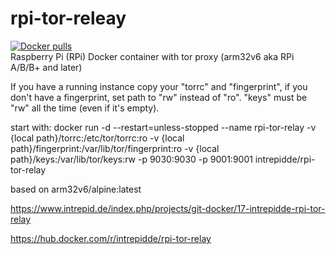 # rpi-tor-releay
<a href="https://hub.docker.com/r/intrepidde/rpi-tor-relay"><img src="https://img.shields.io/docker/pulls/intrepidde/rpi-privoxy.svg?style=plastic&logo=appveyor" alt="Docker pulls"/></a><br>
Raspberry Pi (RPi) Docker container with tor proxy
(arm32v6 aka RPi A/B/B+ and later)

If you have a running instance copy your "torrc" and "fingerprint", if you don't have a fingerprint, set path to "rw" instead of "ro". "keys" must be "rw" all the time (even if it's empty).

start with:
docker run -d --restart=unless-stopped --name rpi-tor-relay -v {local path}/torrc:/etc/tor/torrc:ro -v {local path}/fingerprint:/var/lib/tor/fingerprint:ro -v {local path}/keys:/var/lib/tor/keys:rw -p 9030:9030 -p 9001:9001 intrepidde/rpi-tor-relay

based on arm32v6/alpine:latest

https://www.intrepid.de/index.php/projects/git-docker/17-intrepidde-rpi-tor-relay

https://hub.docker.com/r/intrepidde/rpi-tor-relay
